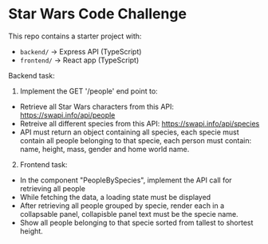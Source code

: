 # Star Wars Code Challenge

This repo contains a starter project with:

- `backend/` → Express API (TypeScript)
- `frontend/` → React app (TypeScript)

Backend task:

1. Implement the GET '/people' end point to:

- Retrieve all Star Wars characters from this API: https://swapi.info/api/people
- Retreive all different species from this API: https://swapi.info/api/species
- API must return an object containing all species, each specie must contain all people belonging to that specie, each person must contain: name, height, mass, gender and home world name.

2. Frontend task:

- In the component "PeopleBySpecies", implement the API call for retrieving all people
- While fetching the data, a loading state must be displayed
- After retrieving all people grouped by specie, render each in a collapsable panel, collapisble panel text must be the specie name.
- Show all people belonging to that specie sorted from tallest to shortest height.
